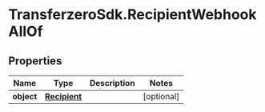 # TransferzeroSdk.RecipientWebhookAllOf

## Properties

Name | Type | Description | Notes
------------ | ------------- | ------------- | -------------
**object** | [**Recipient**](Recipient.md) |  | [optional] 


